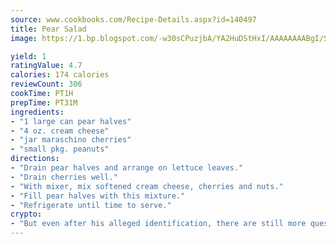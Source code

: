 ```yaml
---
source: www.cookbooks.com/Recipe-Details.aspx?id=140497
title: Pear Salad
image: https://1.bp.blogspot.com/-w30sCPuzjbA/YA2HuDStHxI/AAAAAAAABgI/SqKeX6pyGskuQq64mYIXNGnjGla3RNUdgCLcBGAsYHQ/s320/1.png

yield: 1
ratingValue: 4.7
calories: 174 calories
reviewCount: 306
cookTime: PT1H
prepTime: PT31M
ingredients:
- "1 large can pear halves"
- "4 oz. cream cheese"
- "jar maraschino cherries"
- "small pkg. peanuts"
directions:
- "Drain pear halves and arrange on lettuce leaves."
- "Drain cherries well."
- "With mixer, mix softened cream cheese, cherries and nuts."
- "Fill pear halves with this mixture."
- "Refrigerate until time to serve."
crypto:
- "But even after his alleged identification, there are still more questions than answers about the enigmatic creator of Bitcoin."
---
```

